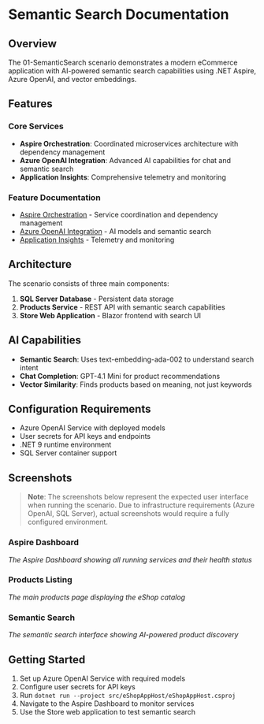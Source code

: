 # Semantic Search Documentation

## Overview
The 01-SemanticSearch scenario demonstrates a modern eCommerce application with AI-powered semantic search capabilities using .NET Aspire, Azure OpenAI, and vector embeddings.

## Features

### Core Services
- **Aspire Orchestration**: Coordinated microservices architecture with dependency management
- **Azure OpenAI Integration**: Advanced AI capabilities for chat and semantic search
- **Application Insights**: Comprehensive telemetry and monitoring

### Feature Documentation
- [Aspire Orchestration](aspire-orchestration.md) - Service coordination and dependency management
- [Azure OpenAI Integration](azure-openai-integration.md) - AI models and semantic search
- [Application Insights](application-insights.md) - Telemetry and monitoring

## Architecture
The scenario consists of three main components:
1. **SQL Server Database** - Persistent data storage
2. **Products Service** - REST API with semantic search capabilities
3. **Store Web Application** - Blazor frontend with search UI

## AI Capabilities
- **Semantic Search**: Uses text-embedding-ada-002 to understand search intent
- **Chat Completion**: GPT-4.1 Mini for product recommendations
- **Vector Similarity**: Finds products based on meaning, not just keywords

## Configuration Requirements
- Azure OpenAI Service with deployed models
- User secrets for API keys and endpoints
- .NET 9 runtime environment
- SQL Server container support

## Screenshots

> **Note**: The screenshots below represent the expected user interface when running the scenario. Due to infrastructure requirements (Azure OpenAI, SQL Server), actual screenshots would require a fully configured environment.

### Aspire Dashboard
*The Aspire Dashboard showing all running services and their health status*

### Products Listing
*The main products page displaying the eShop catalog*

### Semantic Search
*The semantic search interface showing AI-powered product discovery*

## Getting Started
1. Set up Azure OpenAI Service with required models
2. Configure user secrets for API keys
3. Run `dotnet run --project src/eShopAppHost/eShopAppHost.csproj`
4. Navigate to the Aspire Dashboard to monitor services
5. Use the Store web application to test semantic search